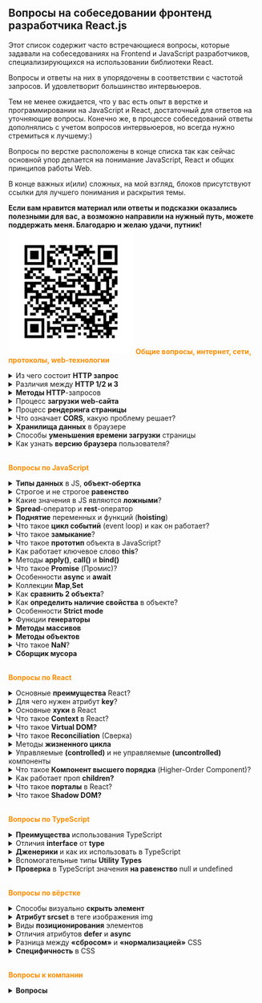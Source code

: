 ## Вопросы на собеседовании фронтенд разработчика React.js

Этот список содержит часто встречающиеся вопросы, которые задавали на собеседованиях на Frontend и JavaScript разработчиков, специализирующихся на использовании библиотеки React.

Вопросы и ответы на них в упорядочены в соответствии с частотой запросов. И удовлетворит большинство интервьюеров.

Тем не менее ожидается, что у вас есть опыт в верстке и программировании на JavaScript и React, достаточный для ответов на уточняющие вопросы. Конечно же, в процессе собеседований ответы дополнялись с учетом вопросов интервьюеров, но всегда нужно стремиться к лучшему:)

Вопросы по верстке расположены в конце списка так как сейчас основной упор делается на понимание JavaScript, React и общих принципов работы Web.

В конце важных и(или) сложных, на мой взгляд, блоков присутствуют ссылки для лучшего понимания и раскрытия темы.

**Если вам нравится материал или ответы и подсказки оказались полезными для вас, а возможно направили на нужный путь, можете поддержать меня. Благодарю и желаю удачи, путник!**
<img src="./qr-pay.jpg" width="250" height="250" />
**<font color="darkorange">Общие вопросы, интернет, сети, протоколы, web-технологии</font>**

<details>
<summary> Из чего состоит <b>HTTP запрос</b></summary>
<div style="margin-left: 20px;">

---

1. _Метод_: определяет действие, которое клиент хочет выполнить на сервере. Например, GET - получить данные, POST - отправить данные на сервер.
2. _URL_: указывает на ресурс, к которому обращается клиент.
3. _Заголовки_: содержат метаданные о запросе, такие как тип содержимого, информацию о клиенте, информация об авторизации, информация кеширования и другие метаданные.
4. _Тело_: содержит данные, которые клиент хочет передать на сервер. Например, в случае POST-запроса тело может содержать форму данных.

В зависимости от метода запроса (GET, POST, PUT, DELETE и т.д.) и цели запроса, структура запроса может изменяться.

<i>Подробнее: <a href='https://selectel.ru/blog/http-request/' target="_blank">HTTP-запросы: структура, методы, строка статуса и коды состояния</a></i>

---

</div>
</details>

<details>
<summary> Различия между <b>HTTP 1/2 и 3</b></summary>
<div style="margin-left: 20px;">

---

_HTTP/1.1_

-   Потоковое взаимодействие: HTTP/1.1 использует по сути однопоточное соединение для передачи данных, что означает, что каждый запрос блокирует соединение, пока не получит ответ. Этот феномен называется "head-of-line blocking".
-   Соединения: Поддерживает многократные соединения, но они могут быть неэффективны из-за вышеупомянутого блокирования.
-   Заголовки: Передача заголовков не оптимизирована, требует многократного дублирования информации.

_HTTP/2_

-   Бинарный протокол: HTTP/2 использует бинарный формат вместо текстового, что позволяет более эффективно обрабатывать запросы и ответы.
-   Мультиплексирование: Позволяет одновременно отправлять несколько запросов и получать несколько ответов по одному соединению, что устраняет проблему head-of-line blocking.
-   Сжатие заголовков: Использует механизм HPACK для сжатия заголовков, что экономит пропускную способность и ускоряет передачу.
-   Приоритизация запросов: Поддерживает приоритизацию запросов, позволяя серверу определять, какой ответ важнее.

_HTTP/3_

-   Протокол QUIC: HTTP/3 основан на QUIC, который работает поверх UDP, а не TCP. Это позволяет избежать некоторых ограничений TCP, таких как задержки при установлении соединения.
-   Улучшенное мультиплексирование: QUIC устраняет проблемы head-of-line blocking не только на уровне запроса, но и на уровне соединения, так как травмы одного потока не влияют на другие.
-   Безопасность: QUIC изначально включает шифрование, что делает его более безопасным, чем предыдущие версии, где TLS добавляется опционально.
-   Скорость и производительность: Улучшенные механизмы работы с потерей пакетов и перенастройкой обеспечивают более высокую скорость загрузки страниц и более стабильное подключение.

**Выводы**

-   HTTP/2 и HTTP/3 значительно улучшают производительность по сравнению с HTTP/1.1, особенно при передаче больших объемов данных и множественных запросов.
-   HTTP/3 включает встроенную безопасность, в то время как для HTTP/1.1 и HTTP/2 необходимо использовать TLS.

Изменения в каждом из протоколов были направлены на устранение недостатков предыдущих версий и на обеспечение более высоких скоростей и надежности для современных веб-приложений.

<i>Подробнее: <a href='https://vc.ru/seo/442112-http-2-chto-eto-i-zachem-on-vam' target="_blank">HTTP/2: что это и зачем он вам</a></i>
<i>и еще: <a href='https://nuancesprog.ru/p/12982/' target="_blank">Что такое HTTP/3?</a></i>

---

</div>
</details>

<details>
<summary> <b>Методы HTTP</b>-запросов</summary>
<div style="margin-left: 20px;">

---

-   _GET_ - запрашивает представление ресурса. Запросы, использующие этот метод, могут получать только данные.
-   _HEAD_ - запрашивает ресурс так же, как и метод _GET_, но без тела ответа.
-   _POST_ - используется для отправки сущностей на определенный ресурс. Он часто приводит к изменению состояния или другим побочным эффектам на сервере.
-   _PUT_ - заменяет все текущие представления ресурса данными запроса.
-   _DELETE_ - удаляет указанный ресурс.
-   _CONNECT_ - устанавливает туннель к серверу, идентифицированному ресурсом.
-   _OPTIONS_ - используется для описания опций связи с ресурсом.
-   _TRACE_ - выполняет проверку обратного хода сообщения по пути к целевому ресурсу.
-   _PATCH_ - используется для частичной модификации ресурса.

---

</div>
</details>

<details>
<summary>Процесс <b>загрузки web-сайта</b></summary>
<div style="margin-left: 20px;">

---

1. _Ввод URL_: пользователь вводит адрес сайта (например, www.example.com) в адресной строке браузера и нажимает Enter.

2. _Проверка кэша_: браузер проверяет, был ли этот сайт загружен ранее и есть ли сохранённая версия в кэше. Если есть, он может загрузить страницу из кэша, ускоряя процесс.

3. _Разрешение доменного имени_: если запрашиваемый домен уже посещался ранее и находится в кэше браузера, он использует кэшированное значение. Это позволяет избежать лишних запросов к DNS-серверам и ускоряет процесс загрузки. Если адреса нет в кэше браузера, проверяется системный кэш операционной системы.
   Если и там совпадения не найдено, браузер отправляет DNS-запрос на указанный сервер. Этот запрос служит для преобразования доменное имя в соответствующий IP-адрес, необходимый для установления соединения с сервером.
   DNS-сервер обрабатывает запрос и, если он находит соответствующий IP-адрес, отправляет его обратно в браузер.

4. _Установление соединения_: браузер использует протокол TCP для установления соединения с сервером по полученному IP-адресу. Это может включать процесс трёхстороннего рукопожатия (SYN, SYN-ACK, ACK).
   Если сайт использует HTTPS, устанавливается также защищённое TLS-соединение для шифрования данных.

5. _Отправка HTTP-запроса_: после установки соединения браузер отправляет HTTP-запрос на сервер, запрашивая необходимую страницу (например, метод GET для получения данных).

6. _Обработка запроса сервером_: сервер принимает запрос, обрабатывает его и формирует ответ. Это может включать взаимодействие с базой данных, выполнение серверного кода и сбор данных.

7. _Отправка HTTP-ответа_: сервер отправляет обратно HTTP-ответ, который может включать HTML-код, изображения, CSS и JavaScript файлы. Ответ содержит статусный код (например, 200 OK для успешного запроса или 404 Not Found для несуществующей страницы).

8. _Получение и обработка данных_: браузер получает ответ и начинает обрабатывать HTML-код. Он анализирует структуру документа и идентифицирует ресурсы (изображения, CSS, JavaScript), которые также нужно загрузить.

9. _Дополнительные запросы_: браузер отправляет дополнительные HTTP-запросы для загрузки внешних ресурсов, таких как стили (CSS) и скрипты (JavaScript). Это может происходить параллельно для ускорения процесса.

10. Далее происходит _процесс рендеринга страницы_, который описан ниже.

<i>Подробнее: <a href='https://www.reg.ru/blog/chto-proishodit-kogda-my-otkryvaem-sajt-v-brauzere/' target="_blank">Что происходит, когда вы вбиваете доменное имя в браузере</a></i>

---

</div>
</details>

<details>
<summary> Процесс <b>рендеринга страницы</b></summary>
<div style="margin-left: 20px;">

---

1. _Парсинг HTML_: браузер загружает HTML-код, анализирует и создает структуру DOM.
2. _Загрузка CSS_: браузер загружает внешние CSS-файлы и применяет стили к элементам DOM.
3. _Вычисление стилей_: браузер вычисляет свойства стилей для каждого элемента и обновляет DOM.
4. _Размещение элементов_: браузер определяет положение каждого элемента на странице, учитывая их размеры и стили.
5. _Отображение элементов_: после определения положения элементов браузер отрисовывает их на экране.

События _onload_ и _DOMContentLoaded_:

_DOMContentLoaded_:

-   Событие срабатывает, когда весь HTML был полностью загружен и разобран, без ожидания стилей, изображений и других ресурсов.
-   Это означает, что DOM построен и готов к взаимодействию с JS, но внешние ресурсы (например, стили, изображения) могут ещё загружаться.

_onload_:

-   Событие происходит, когда весь контент (включая стили, изображения, и прочие ресурсы) был полностью загружен.
-   Обычно это использовалось для выполнения дополнительных действий после полной загрузки страницы, таких как инициализация скриптов или отображение динамически загружаемых элементов.

<i>Подробнее: <a href='https://doka.guide/tools/how-the-browser-creates-pages/' target="_blank">Как браузер рисует страницы</a></i>

---

</div>
</details>

<details>
<summary>Что означает <b>CORS</b>, какую проблему решает?</summary>
<div>

---

Нужно понимать что CORS это стандарт веб-безопасности, который реализован в браузерах для защиты пользователей от некоторых типов атак, таких как Cross-Site Scripting (XSS)

(CORS) предоставляет веб-серверам возможность контролировать междоменные запросы и производить безопасный обмен данными между разными доменами.

Как работает CORS:

Когда веб-страница пытается сделать запрос к ресурсу, находящемуся на другом домене или на другом порту, браузер сначала отправляет предварительный запрос (preflight request) с помощью метода OPTIONS, чтобы проверить, разрешает ли сервер такой доступ.

-   Если сервер настроен правильно и отвечает с соответствующими заголовками (например, Access-Control-Allow-Origin), браузер разрешает выполнение фактического запроса.
-   Если сервер не разрешает доступ, браузер блокирует запрос и предотвращает доступ к ресурсу.

Обойти правила CORS можно:

-   используя прокси-сервер. В данном случае клиент отправляет запрос к своему же серверу, который затем пересылает запрос к нужному серверу. Однако, этот подход имеет свои недостатки, такие как дополнительная нагрузка на сервер и увеличение задержки.

-   используя расширения браузера, таких как CORS Everywhere или установка заголовков браузера для временного отключения CORS. Эти методы могут использоваться в целях разработки или тестирования, но не следует использовать их в продакшене

Наиболее правильным способом решения проблем CORS является настройка сервера, чтобы он правильно обрабатывал запросы с других источников через использование заголовков CORS.

<i>Подробнее: <a href='https://habr.com/ru/companies/macloud/articles/553826/' target="_blank">CORS для чайников</a></i>

---

</div>
</details>

<details>
<summary> <b>Хранилища данных</b> в браузере</summary>
<div style="margin-left: 20px;">

---

-   _Куки (Cookies)_: используются для хранения небольших данных и имеют ограничения по размеру и количеству.
-   _Сессионное хранилище (LocalStorage)_: сохраняет данные на протяжении одной сессии браузера.
-   _Локальное хранилище (SessionStorage)_: предоставляет возможность сохранять данные на длительный срок.

Выбор между этими методами зависит от потребностей приложения по хранению, обновлению и доступу к данным.

<i>Подробнее: <a href='https://webformyself.com/varianty-xraneniya-dannyx-v-brauzere-v-2021-godu/' target="_blank">Варианты хранения данных в браузере</a></i>

---

</div>
</details>

<details>
<summary> Способы <b>уменьшения времени загрузки</b> страницы</summary>
<div style="margin-left: 20px;">

---

-   минимизация количества запросов.
-   lazy-loading.
-   минификация CSS и JS.
-   оптимизация изображений.
-   использование кеширования.

---

</div>
</details>

<details>
<summary> Как узнать <b>версию браузера</b> пользователя?</summary>
<div style="margin-left: 20px;">

---

Можно получить информацию о версии браузера пользователя с помощью объекта _navigator_ в JS.

```javascript
const browserVersion = navigator.userAgent;
console.log(browserVersion);
```

Предпочтительнее использовать сторонние библиотеки, такие как _platform.js_ или _Bowser_, так как информация о браузере может быть изменена или скрыта пользовательскими расширениями или настройками браузера.

---

</div>
</details>

</br>

**<font color="darkorange">Вопросы по JavaScript</font>**

<details>
<summary><b>Типы данных</b> в JS, <b>объект-обертка</b></summary>
<div style="margin-left: 20px;">

---

Всего в JS 8 типов данных:

-   Число (number)
-   Строка (string)
-   Булевый (логический) тип (boolean)
-   BigInt
-   Symbol
-   null
-   undefiend
-   Object

Механизм объекта-обертки

Когда мы работаем с примитивами, JS автоматически создает объекты-обертки, чтобы предоставить нам доступ к методам и свойствам, связанным с этими примитивами. В JS для каждого из примитивных типов создается свой собственный объект-обертка.

Объекты-обертки в JS позволяют использовать методы и свойства, как если бы мы работали с объектами, но при этом все примитивы остаются не изменяемыми и эффективными. Это добавляет удобство, позволяя работать с примитивами в объектах без их непосредственного изменения.

---

</div>
</details>

<details>
<summary> Строгое и не строгое <b>равенство</b></summary>
<div style="margin-left: 20px;">

---

1.  Строгое равенство _(===)_ проверяет, равны ли два значения и имеют ли они одинаковый тип данных.

```javascript
console.log(1 === '1'); // false, потому что 1 - число, а '1' - строка
console.log('1' === '1'); // true, потому что обе строки равны
```

2.  Нестрогое равенство _(==)_ сравнивает значения (которые приводяться к числу), но не учитывает тип данных.

```javascript
console.log(1 == '1'); // true, потому что JS преобразует строку '1' в число 1 для сравнения
console.log('1' == '1'); // true, оба значения уже являются строками
```

В строгом сравнении значения приводяться к строке, в не строгом к числу

---

</div>
</details>

<details>
<summary>Какие значения в JS являются <b>ложными</b>?</summary>
<div style="margin-left: 20px;">

---

В JS ложными являются значения, которые, при преобразовании их к логическому типу, становятся значениями _false_

-   ''
-   0
-   null
-   undefined
-   NaN
-   false

---

</div>
</details>

<details>
<summary>  <b>Spread</b>-оператор и <b>rest</b>-оператор<b></b></summary>
<div style="margin-left: 20px;">

---

_spread_-оператор (...):

-   распространяет элементы массива или свойства объекта.

-   используется для создания нового массива или объекта, содержащего элементы или свойства исходного массива или объекта.

-   распаковывает элементы массива или свойства объекта, позволяя передавать их в другие функции или объединять с другими массивами или объектами.

```jsx
const numbers = [1, 2, 3];
const newArray = [...numbers, 4, 5];
console.log(newArray); // Выведет: [1, 2, 3, 4, 5]
```

_rest_-оператор (...):

-   собирает оставшиеся аргументы функции в массив.

-   используется для объявления параметра функции, который будет содержать все оставшиеся аргументы, переданные при вызове функции.

```jsx
function sum(...numbers) {
    return numbers.reduce((acc, num) => (acc += num));
}
console.log(sum(1, 2, 3, 4, 5)); // Выведет: 15
```

<i>Подробнее: <a href='https://stackdev.blog/blog/spread-rest-operator' target="_blank">Операторы Spread и Rest в JS ES6</a></i>

---

</div>
</details>

<details>
<summary><b>Поднятие</b> переменных и функций (<b>hoisting</b>)</summary>
<div style="margin-left: 20px;">

---

Поднятие переменных и функций (hoisting) — это перемещение их объявлений в верхнюю часть их области видимости (глобальной области видимости или области видимости функции).

```jsx
console.log(x); // Выведет: undefined
var x = 5;
```

Объявление переменной _x_ поднимается в начало своей области видимости, поэтому _console.log(x)_ не вызовет ошибку, но вернет _undefined_, так как присвоение значения происходит позже.

```jsx
greet(); // Вызов функции до объявления
function greet() {
    console.log('Привет!');
}
```

Этот код работает, потому что определение функции _greet_ поднимается в начало области видимости.

-   Поднятие переменных работает для _var_, но не для _let_ и _const_. Переменные _let_ и _const_ остаются в "зоне видимости" до фактического объявления, что исключает доступ к ним до этого момента.
-   Хотя объявления функций поднимаются вверх, это не относится к функциональным выражениям.

<i>Подробнее: <a href='https://college.arthur-nesterenko.dev/javascript/hoisting' target="_blank">Всплытие переменных и функций</a></i>

---

</div>
</details>

<details>
<summary>Что такое <b>цикл событий</b> (event loop) и как он работает?</summary>
<div style="margin-left: 20px;">

---

По сути бесконечный цикл. Механизм, используемый JS для управления асинхронным кодом. В контексте браузера или среды выполнения JS, такой как Node.js, Event Loop отвечает за обработку событий и выполнение колбэков в определенном порядке.

-   Однопоточность: JS является однопоточным, что означает выполнение только одной задачи за раз. Event Loop помогает управлять многозадачностью и асинхронным кодом.

-   _Стек вызовов (Call Stack)_: здесь хранятся функции, которые должны быть выполнены в данный момент. JS выполняет функции из стека по порядку. Если стек пустой, браузер переходит к выполнению задач из очереди событий.

-   _Очередь событий (Event Queue)_: здесь хранятся события и колбэки, ожидающие выполнения. Когда асинхронная операция завершается, ее колбэк помещается в очередь событий.

-   _Микрозадачи (Microtasks)_: специальный тип задач, выполнение которых происходит до событий в очереди. Промисы (Promise) являются примером микрозадач. Они обрабатываются до перехода к выполнению следующего элемента в очереди.

-   _Макрозадачи (Macrotasks)_: более общая категория задач, которые выполняются в основном цикле событий JS. Макрозадачи включают в себя такие операции, как обработка событий, выполнение таймеров (_setTimeout, setInterval_) и запросы к сети. Они обрабатываются после всех микрозадач в текущем цикле событий. Когда выполняется одна макрозадача, JS переходит к обработке всех доступных микрозадач, прежде чем вернуться к следующей макрозадаче. Таким образом, макрозадачи являются менее приоритетными по сравнению с микрозадачами, и их выполнение происходит лишь после завершения всех микрозадач.

<img src="./event-loop.jpg" width="400" height="355" />

Процесс:

-   Сначала выполняется синхронный код. Он помещается в Call Stack и выполняется до тех пор, пока не закончатся все синхронные операции.
-   Когда Call Stack пуст, Event Loop переходит к Event Queue и проверяет, есть ли там колбэки, готовые к выполнению.
-   Он перемещает один колбэк из Event Queue в Call Stack и выполняет его. Этот процесс повторяется, пока в очереди есть колбэки.

В целом, Event Loop в JS обеспечивает механизм выполнения асинхронного кода и организацию обработки событий так, чтобы приложение работало плавно и без блокировок.

<i>Подробнее: <a href='https://habr.com/ru/companies/hexlet/articles/656003/' target="_blank">Цикл событий и стек вызовов в JavaScript</a></i>

---

</div>
</details>

<details>
<summary>Что такое <b>замыкание</b>?</summary>
<div style="margin-left: 20px;">

---

Замыкание позволяет функции сохранять доступ к переменным из своего лексического контекста даже после завершения выполнения этого контекста. Это означает, что функция может "замкнуть" (захватить) переменные из внешней области видимости, сохранить их и использовать позже, даже если область видимости, где эти переменные были определены, уже не существует.

```jsx
function outerFunction() {
    const outerVariable = 'Я внешняя переменная';

    function innerFunction() {
        console.log(outerVariable); // innerFunction замкнула outerVariable
    }

    return innerFunction;
}

const innerFunc = outerFunction();
innerFunc(); // Выведет: Я внешняя переменная
```

<i>Подробнее: <a href='https://thedvlpr.gitbook.io/javascript-for-dummies/zamykaniya' target="_blank">Замыкания</a></i>

---

</div>
</details>

<details>
<summary>Что такое <b>прототип</b> объекта в JavaScript?</summary>
<div style="margin-left: 20px;">

---

Прототип объекта в JS является механизмом, который используется для разделения свойств и методов между объектами. В JS каждый объект имеет ссылку на свой "прототип" - другой объект, который выступает в качестве шаблона для этого объекта.

Когда мы обращаетемся к свойству или методу объекта, и это свойство или метод отсутствует в самом объекте, JS автоматически ищет его в прототипе этого объекта. Это создает цепочку прототипов, известную как "цепочка прототипов" или "цепочка наследования". Этот механизм делает возможным наследование и повторное использование кода в JS.

<i>Подробнее: <a href='https://thedvlpr.gitbook.io/javascript-for-dummies/prototipy' target="_blank">Прототипы</a></i>

---

</div>
</details>

<details>
<summary>Как работает ключевое слово <b>this</b>?</summary>
<div style="margin-left: 20px;">

---

_this_ в JS используется для ссылки на текущий объект, в контексте которого выполняется код. Значение _this_ зависит от того, как вызывается функция.

1. В глобальном контексте _this_ ссылается на глобальный объект (_window_ в браузере, _global_ в Node.js).

2. Внутри функций значение _this_ зависит от того, как вызывается функция:

    - Неявное связывание (Implicit Binding): _this_ привязывается к объекту, в контексте которого была вызвана функция.
    - Явное связывание (Explicit Binding): Вы можете явно указать значение _this_ с помощью методов _call_, _apply_ или _bind_.
    - new Binding: При использовании конструкторов (с оператором new) _this_ ссылается на новый экземпляр объекта.

3. В стрелочных функциях значение _this_ заимствуется из окружающего лексического контекста.

<i>Подробнее: <a href='https://thedvlpr.gitbook.io/javascript-for-dummies/this-call-apply-bind' target="_blank">this, call, apply, bind</a></i>

---

</div>
</details>

<details>
<summary>Методы <b>apply()</b>, <b>call()</b> и <b>bind()</b></summary>
<div style="margin-left: 20px;">

---

Используются для управления значением this в функциях.

1. _call()_:
    - call() вызывает функцию с указанным значением this и аргументами, переданными в виде списка.
    - Синтаксис: function.call(thisArg, arg1, arg2, ...).
    - thisArg - значение this, которое будет использоваться во время выполнения функции.
    - arg1, arg2, и т.д. - аргументы, которые будут переданы в вызываемую функцию.

```jsx
function greet(message) {
    console.log(message + ' ' + this.name);
}

let person = {name: 'Алекс'};

greet.call(person, 'Привет,'); // Выведет 'Привет, Алекс'
```

2. _apply()_:
    - apply() вызывает функцию с указанным значением this и аргументами, переданными в виде массива.
    - Синтаксис: function.apply(thisArg, [arg1, arg2, ...]).

```jsx
function introduce(greeting, city) {
    console.log(greeting + ' я ' + this.name + ' из ' + city);
}

let person = {name: 'Алекс'};

introduce.apply(person, ['Привет,', 'Москвы']); // Выведет: 'Привет, я Алекс из Москвы'
```

3. _bind()_:

    - bind() создает новую функцию, привязанную к указанному значению this, не вызывая ее.
    - Синтаксис: function.bind(thisArg[, arg1[, arg2[, ...]]]).
    - thisArg - значение this, которое будет привязано к новой функции.
    - arg1, arg2, и т.д. - аргументы, которые будут фиксированы при вызове привязанной функции.

```jsx
function logFullName() {
    console.log(this.firstName + ' ' + this.lastName);
}

let person = {
    firstName: 'Алекс',
    lastName: 'Грей',
};

let logPersonName = logFullName.bind(person);
logPersonName(); // Выведет: 'Алекс Грей'
```

<i>Подробнее: <a href='https://thedvlpr.gitbook.io/javascript-for-dummies/this-call-apply-bind' target="_blank">this, call, apply, bind</a></i>

---

</div>
</details>

<details>
<summary>Что такое <b>Promise</b> (Промис)?</summary>
<div style="margin-left: 20px;">

---

Это объект в JS, представляющий результат асинхронной операции, которая может быть выполнена или отклонена (resolved или rejected) в будущем

1. Состояния промисов:
    - Промис может быть в одном из трех состояний: ожидание _(pending)_, выполнено _(fulfilled)_ или отклонено _(rejected)_.
    - В начале, когда создается промис, он находится в состоянии ожидания. После выполнения асинхронной операции его состояние меняется на выполненное или отклоненное.
2. Методы промисов:
    - _then()_: Используется для указания действий, которые должны быть выполнены после выполнения промиса.
    - _catch()_: Используется для обработки ошибок, которые возникли при выполнении промиса.
    - _finally()_: Позволяет выполнить определенные действия независимо от того, был ли промис выполнен или отклонен
    - _Promise.all([])_: возвращает промис, который завершится успешно, если массив промисов завершится успешно.
    - _Promise.allSettled([])_: ждёт выполнения всех промисов, при этом неважно, завершились они успешно или с ошибкой.
    - _Promise.race([])_: Возвращает промис, который завершится, когда первый промис из перечисленных завершится.
    - _Promise.any([])_: Возвращает промис, который завершится, когда первый промис из перечисленных завершится успешно.

```jsx
const promise = new Promise((resolve, reject) => {
    // Асинхронная операция (например, запрос к серверу)
    let success = true;

    if (success) {
        resolve('Успех!');
    } else {
        reject('Ошибка');
    }
});

promise
    .then((result) => {
        console.log(result); // Выведет 'Успех!' если промис выполнен или иначе success = true
    })
    .catch((error) => {
        console.log(error); // Выведет 'Ошибка' если промис отклонен или иначе success = false
    });
```

Позволяют избежать "callback hell" (англ. "ад callback'ов"), когда несколько асинхронных операций выполняются одна за другой, делая код трудным для поддержки и отладки.

<i>Подробнее: <a href='https://thedvlpr.gitbook.io/javascript-for-dummies/promises-obeshaniya' target="_blank">Promises (Обещания)</a></i>

---

</div>

</details>

<details>
  <summary>Особенности <b>async</b> и <b>await</b> </summary>
  <div style="margin-left: 20px;">

---

_async_ и _await_ - редоставляют возможность работы с промисами удобным и синхронным способом

-   _async_: используется для определения функции, которая выполняется асинхронно. Функция, помеченная как async, всегда возвращает промис.

-   _await_: используется внутри функции, объявленной как _async_, для приостановки выполнения асинхронной функции и ожидания результата разрешенного промиса перед продолжением выполнения функции. Ключевое слово _await_ можно использовать только внутри другой функции, объявленной как _async_.

Комбинация _async/await_ упрощает асинхронный код, делая его более читаемым и управляемым, поскольку вы можете использовать синтаксис, который похож на синхронный код, при работе с асинхронными операциями

<i>Подробнее: <a href='https://learn.javascript.ru/async-await' target="_blank">Async/await</a></i>

---

</div>
</details>

<details>
<summary>Коллекции <b>Map</b>,<b>Set</b></summary>

<div style="margin-left: 20px;">

---

_Map_ – коллекция для хранения записей вида _ключ:значение_. В отличие от объектов, в которых ключами могут быть только строки, в _Map_ ключом может быть произвольное значение. Элементы в _Map_ хранятся в порядке их вставки, и это обеспечивает предсказуемый порядок при итерации по ним. Для обхода элементов _Map_ можно использовать циклы

```jsx
let myMap = new Map();

myMap.set('key1', 'значение1');
myMap.set('key2', 'значение2');

console.log(myMap.get('key1')); // Выведет 'значение1'

myMap.forEach((value, key) => {
    console.log(key + ' = ' + value);
});
```

_Set_ – коллекция для хранения множества значений, причём каждое значение может встречаться только один раз. Допустим, у нас есть приходящие посетители, и нам нужно вести учёт уникальных посещений, чтобы избежать дублирования. В данном случае, применение структуры данных типа _Set_ идеально подходит: каждый посетитель будет учтён только один раз.

```jsx
let mySet = new Set();

mySet.add('значение1');
mySet.add('значение2');
mySet.add('значение1');

console.log(mySet.size); // Выведет 2, так как дубликат 'значение1' был проигнорирован

mySet.forEach((value) => {
    console.log(value);
});
```

Использование _Map_ и _Set_ удобно для хранения уникальных значений и реализации алгоритмов, требующих проверки наличия элемента или связи между ключами и значениями. _Map_ хорошо подходит для сохранения пар ключ-значение, в то время как _Set_ удобен для работы с уникальными элементами коллекции.

---

</div>
</details>

<details>
<summary> Как <b>сравнить 2 объекта</b>?</summary>
<div style="margin-left: 20px;">

---

Можно сравнить с использованием _JSON.stringify()_. Метод преобразует оба объекта в строки. Далее нужно просто их сравнить:

```jsx
const obj1 = {a: 1, b: 2};

const obj2 = {a: 1, b: 2};

console.log(JSON.stringify(obj1) === JSON.stringify(obj2)); // выведет: true
```

Этим методом сравнение будет выполняться только по значениям свойств объектов, информация о функциях или прототипах объекта будет потеряна

Если нужно выполнить более сложные сравнения, например, сравнить содержимое объектов по свойствам или проверить наличие определенных ключей, можно реализовать логику самостоятельно, либо воспользоваться библиотекой типа _lodash_

<i>Подробнее: <a href='https://www.dev-notes.ru/articles/javascript/five-different-ways-to-deep-compare-objects/' target="_blank">Способы глубокого сравнения JavaScript объектов</a></i>

---

</div>
</details>

<details>
<summary> Как <b>определить наличие свойства</b> в объекте?</summary>
<div style="margin-left: 20px;">

---

Используя оператор _in_:

```jsx
const obj = {name: 'Алекс', age: 35};
console.log('name' in obj); // Выведет: true
console.log('mail' in obj); // Выведет: false
```

Используя метод _hasOwnProperty()_: Проверяет, содержит ли объект указанное свойство, при этом не учитывает свойства в прототипе объекта

```jsx
const obj = {name: 'Алекс', age: 35};

console.log(obj.hasOwnProperty('name')); // Выведет: true
console.log(obj.hasOwnProperty('mail')); // Выведет: false
```

Используя _Object.keys()_: Получаем массив всех свойств объекта и затем проверяем наличие свойства в этом массиве

```jsx
const obj = {name: 'Алекс', age: 35};
console.log(Object.keys(obj).includes('name')); // Выведет: true
console.log(Object.keys(obj).includes('mail')); // Выведет: false
```

---

</div>
</details>

<details>
<summary> Особенности <b>Strict mode </b></summary>
<div style="margin-left: 20px;">

---

Режим для улучшения безопасности и предотвращения ошибок, связанных с неявными глобальными переменными и неправильным использованием синтаксиса

-   При заключении кода в Strict mode глобальный контекст будет не window а undefined

---

</div>
</details>

<details>
<summary>Функции <b>генераторы</b></summary>
<div style="margin-left: 20px;">

---

Обычные функции возвращают только одно-единственное значение (или ничего).

Генераторы могут порождать (_yield_) множество значений одно за другим, по мере необходимости. Генераторы отлично работают с перебираемыми объектами и позволяют легко создавать потоки данных.

```jsx
function* myGenerator() {
    yield 1;
    yield 2;
}

const generator = myGenerator();

console.log(generator.next()); // Выведет: { value: 1, done: false }
console.log(generator.next()); // Выведет: { value: 2, done: false }
console.log(generator.next()); // Выведет: { value: undefined, done: true }
```

Основным методом генератора является _next()_. При вызове он запускает выполнение кода до ближайшей инструкции _yield <значение>_

Результатом метода _next()_ всегда является объект с двумя свойствами:

-   _value_: значение из _yield_.
-   _done_: _true_, если выполнение функции завершено, иначе _false_.

<i>Подробнее: <a href='https://learn.javascript.ru/generators' target="_blank">Генераторы</a></i>

---

</div>
</details>

<details>
<summary> <b>Методы массивов</b></summary>
<div style="margin-left: 20px;">

---

-   _push()_: добавляет элемент в конец массива.
-   _pop()_: удаляет последний элемент из массива и возвращает его.
-   _shift()_: удаляет первый элемент из массива и возвращает его.
-   _unshift()_: добавляет элемент в начало массива.
-   _forEach()_: выполняет заданную функцию для каждого элемента массива.
-   _map()_: создает новый массив с результатами вызова функции для каждого элемента массива.
-   _filter()_: создает новый массив со всеми элементами, которые прошли проверку, реализованную в предоставленной функции.
-   _find()_: возвращает первый элемент, который соответствует критериям, указанным в функции обратного вызова.
-   _reduce()_: последовательно применяет функцию-обработчик к каждому элементу массива, собирая результат
-   _sort()_: сортирует массив по возрастанию или убыванию.
-   _indexOf()_: возвращает первый индекс, по которому можно найти указанный элемент, или -1, если элемент не найден.
-   _splice()_: позволяет добавлять, удалять и заменять элементы в массиве.
-   _slice()_: создает новый массив из части исходного массива.
-   _concat()_: объединяет два массива в один.
-   _join()_: объединяет все элементы массива в одну строку.
-   _reverse()_: переворачивает массив, меняя порядок его элементов.

<i>Подробнее: <a href='https://learn.javascript.ru/array-methods' target="_blank">Методы массивов</a></i>

---

</div>
</details>

<details>
<summary> <b>Методы объектов</b></summary>
<div style="margin-left: 20px;">

---

-   _Object.keys(obj)_: возвращает массив строк, представляющих все перечисляемые свойства объекта.

    ```jsx
    const keys = Object.keys(obj); // ['key1', 'key2', ...]
    ```

-   _Object.values(obj)_: возвращает массив значений всех перечисляемых свойств объекта..

    ```jsx
    const values = Object.values(obj); // ['value1', 'value2', ...]
    ```

-   _Object.entries(obj)_: возвращает массив пар [ключ, значение] для всех перечисляемых свойств.

    ```jsx
    const entries = Object.entries(obj); // [['key1', 'value1'], ['key2', 'value2']]
    ```

-   _Object.assign(target, ...sources)_: копирует значения всех перечисляемых свойств из одного или нескольких источников в целевой объект.

    ```jsx
    const target = {};
    const source = {a: 1, b: 2};
    Object.assign(target, source); // target: { a: 1, b: 2 }
    ```

-   _Object.freeze(obj)_: замораживает объект, предотвращая добавление, изменение или удаление свойств.
-   _Object.seal(obj)_: закрывает(запечатывает) объект, предотвращая добавление новых свойств, но позволяя изменять существующие.

-   Преобразование в JSON:

    ```jsx
    const jsonString = JSON.stringify(obj);
    ```

-   Преобразование из JSON:

    ```jsx
    const parsedObj = JSON.parse(jsonString);
    ```

<i>Подробнее: <a href='https://nuancesprog.ru/p/15906/' target="_blank">Методов объектов JavaScript</a></i>

---

</div>
</details>

<details>
<summary> Что такое <b>NaN</b>?</summary>
<div style="margin-left: 20px;">

---

Специальное значение в JS, которое обозначает, что результат операции не является числом. Это происходит например, когда мы пытаемся преобразовать строку в число, но строка не содержит числа, или когда пытаемся выполнить математическую операцию с недопустимыми операндами.

_NaN_ не равен сам себе, то есть _NaN !== NaN_. Это сделано специально, чтобы облегчить проверку на _NaN_. Если нужно проверить, является ли переменная _NaN_, используется метод _isNaN()_

---

</div>
</details>

<details>
<summary> <b>Сборщик мусора</b></summary>
<div style="margin-left: 20px;">

---

Отвечает за автоматическое управление памятью, освобождая занимаемую неиспользуемыми объектами память.
Когда программа создает новый объект, сборщик мусора отслеживает ссылки на этот объект. Если все ссылки на объект становятся недействительными (например, когда переменная, содержащая ссылку на объект, удаляется), то сборщик мусора определяет, что объект больше не используется и может быть удален.

<i>Подробнее: <a href='https://nuancesprog.ru/p/17390/' target="_blank">Управление памятью JavaScript</a></i>

---

</div>
</details>

<br/>

**<font color="darkorange">Вопросы по React</font>**

<details>
<summary>Основные <b>преимущества</b> React?</summary>

---

-   Гибкость. Разработчики могут использовать React для создания UI-компонентов на разных платформах.
-   Удобство в использовании. В среде разработчиков React – одна из лучших веб-библиотек с точки зрения простоты и удобства
-   Использование JSX делает код в ваших компонентах более читаемым, упрощая его восприятие. Легко увидеть структуру компонентов и их взаимосвязь.
-   Возможность рендерить React на сервере способствует улучшению SEO и производительности вашего приложения.
-   Компоненты легко тестируются, что облегчает процесс проверки их работоспособности.

---

</details>

<details>
<summary>Для чего нужен атрибут <b>key</b>?</summary>
<div style="margin-left: 20px;">

---

Используется для помощи React в идентификации уникальных элементов в списке компонентов. При рендеринге списков React требует, чтобы каждый элемент в списке имел уникальный ключ. Это помогает React определять, какие элементы были изменены, добавлены или удалены.

Лучший способ выбрать ключ — это использовать строку, которая будет явно отличать элемент списка от его соседей. Чаще всего вы будете использовать ID элемента из ваших данных как ключи.

Можно использовать функцию генерации уникальных ключей прямо в момент рендеринга

```jsx
import {v4 as uuidv4} from 'uuid';

const MyComponent = () => {
    const items = ['apple', 'banana', 'cherry'];

    return (
        <ul>
            {items.map((item) => (
                <li key={uuidv4()}>{item}</li>
            ))}
        </ul>
    );
};
```

Однако, стоит помнить, что генерация новых ключей при каждом рендеринге может повлиять на производительность, особенно при работе с большими списками

---

</div>

</details>

<details>
<summary>Основные <b>хуки</b> в React</summary>
<div style="margin-left: 20px;">

---

1. _useState_ — управляет состоянием компонента. Создает состояние и обновляет его.
2. _useEffect_ — выполняет побочные эффекты в компонентах. Например, загрузка данных, подписка на события и т.д. Позволяет выполнять код при определенных условиях.
3. _useContext_ — доступ к контексту приложения. Позволяет компонентам получать доступ к общим данным и функциям.
4. _useReducer_ — управление состоянием с помощью Redux-подобной архитектуры. Позволяет создавать сложные состояния и управлять ими.
5. _useRef_ — доступ к элементам DOM. Позволяет сохранять ссылки на элементы и манипулировать ими.
6. _useCallback, useMemo_ — используются для оптимизации производительности функциональных компонентов. useCallback кеширует колбэк, а useMemo кеширует значение.

-   Оба хука следует использовать если функция или значение используется в зависимостях _useEffect_ либо если передаем эти значения через пропсы в другие компоненты.

7. _useLayoutEffect_ — выполняет действий перед перерисовкой DOM. Полезен для манипуляций с стилями и позиционированием элементов.

_React.memo_ — это функция-обертка для функциональных компонентов, которая позволяет предотвращать их перерисовку, если не изменяются их props, с возможностью определить собственную логику сравнения.

<i>Подробнее: <a href='https://my-js.org/docs/cheatsheet/react-hooks/' target="_blank">Хуки React</a></br> еще больше: <a href='https://reactdev.ru/archive/react16/hooks-reference/' target="_blank">Справочник API хуков</a></i>

---

</div>
</details>

<details>
<summary>Что такое <b>Context</b> в React?</summary>
<div style="margin-left: 20px;">

---

_Context_ представляет собой механизм, который позволяет передавать данные через дерево компонентов без явной передачи пропсов через каждый уровень. _Context_ решает проблему передачи данных "вглубь" компонентов без необходимости явной передачи пропсов через промежуточные уровни компонентов так называемого "пробрасывания" props’ов (props drilling).

Примеры использования Context:

-   Данные темы (например, темный или светлый режим);

-   Пользовательские данные прошедшего аутентификацию пользователя;

-   Зависящие от местоположения данные (например, язык или регион пользователя).

В React Context следует размещать данные, не требующие частого обновления.

<i>Подробнее: <a href='https://nuancesprog.ru/p/15868/' target="_blank">Руководство по React Context</a></i>

---

</div>

</details>

<details>
<summary>Что такое <b>Virtual DOM?</b></summary>
<div style="margin-left: 20px;">

---

Когда данные в приложении меняются, React создает виртуальное представление DOM, которое является легковесной копией реального DOM. Затем React сравнивает виртуальное DOM с реальным и определяет минимальное количество мутаций (изменений), необходимых для обновления реального DOM, чтобы отразить эти изменения.

Этот механизм существенно повышает производительность React-приложения, так как позволяет избежать ненужных перерисовок и вычислений браузеру.

<i>Подробнее: <a href='https://webformyself.com/polnoe-rukovodstvo-po-virtualnoj-dom-react/' target="_blank">Руководство по Virtual DOM</a></i>

---

</div>
</details>

<details>
<summary>Что такое <b>Reconciliation</b> (Cверка)</summary>
<div style="margin-left: 20px;">

---

Процесс сравнения DOM-структур и обновления только тех частей интерфейса, которые действительно изменились, используя Virtual DOM. React использует механизм сравнения для эффективного управления обновлениями DOM на основе изменений в состоянии компонентов.

<i>Подробнее: <a href='https://webformyself.com/polnoe-rukovodstvo-po-virtualnoj-dom-react/' target="_blank">Руководство по Virtual DOM</a></i>

---

</div>
</details>

<details>
<summary>Методы <b>жизненного цикла</b></summary>
<div>

---

В новых версиях React, хук useEffect предоставляет инструмент для работы с побочными эффектами, ⁢а также ⁤для эмуляции методов жизненного ‌цикла.

-   _useEffect(() => {...}, [])_ эмулирует _componentDidMount_. Выполняется один раз после первого рендеринга.
-   _useEffect(() => {...}, [deps])_ эмулирует _componentDidUpdate_. Выполняется после каждого рендеринга, когда изменяются зависимости.
-   _useEffect(() => { return () => {...} }, [])_ эмулирует _componentWillUnmount_. Выполняется перед размонтированием компонента.

1. _Mounting_ (Монтирование):

    - constructor(): Вызывается при создании экземпляра компонента.
    - static getDerivedStateFromProps(): Вызывается при обновлении состояния в ответ на изменения свойств.
    - render(): Отрисовывает компонент.
    - componentDidMount(): Вызывается сразу после того, как компонент отрисован на странице.

2. _Updating_ (Обновление):

    - static getDerivedStateFromProps(): Обновляет состояние на основе новых свойств.
    - shouldComponentUpdate(): Определяет, нужно ли компоненту перерисовываться.
    - render(): Повторно отрисовывает компонент.
    - getSnapshotBeforeUpdate(): Позволяет компоненту получить информацию о DOM перед обновлением.
    - componentDidUpdate(): Вызывается после обновления компонента.

3. _Unmounting_ (Размонтирование):

    - componentWillUnmount(): Вызывается перед удалением компонента из DOM.

4. _Error Handling_ (Обработка ошибок):
    - static getDerivedStateFromError(): Вызывается при возникновении ошибки в дочерних компонентах.
    - componentDidCatch(): Позволяет компоненту обработать ошибку, которая была выброшена во время рендеринга.

<i>Подробнее: <a href='https://blog.rubrain.com/react-lifecycle-methods-hooks.html' target="_blank">Методы жизненного цикла React</a></i>

---

</div>
</details>

<details>
<summary>Управляемые <b>(controlled)</b> и не управляемые  <b>(uncontrolled)</b> компоненты</summary>
<div style="margin-left: 20px;">

---

-   Управляемые компоненты - это компоненты, у которых значения элементов формы управляются React через состояние (state). Каждый раз, когда пользователь взаимодействует с управляемым компонентом, значение в состоянии обновляется и передается обратно в компонент в качестве пропа.
-   Неуправляемые компоненты - в данном случае значения полей формы хранятся в DOM, а не в состоянии React. React имеет доступ к данным, но не управляет ими напрямую. Используется для интеграции с библиотеками или кодом, который не следует парадигмам React.

---

</div>
</details>

<details>
<summary>Что такое <b>Компонент высшего порядка</b> (Higher-Order Component)?</summary>
<div style="margin-left: 20px;">

---

Функция высшего порядка — это функция в JS, которая принимает другую функцию в качестве аргумента и может возвращать новую функцию в качестве результата. Это возможно благодаря композиционному характеру JS. В контексте React функции часто представляют собой компоненты.

HOC (Higher-Order Component) — это функция, которая принимает компонент и возвращает новый компонент, добавляя ему дополнительную функциональность.

<i>Подробнее: <a href='https://nuancesprog.ru/p/3992/' target="_blank">Компоненты высшего порядка</a></i>

---

</div>
</details>

<details>
<summary>Как работает проп <b>children?</b></summary>
<div style="margin-left: 20px;">

---

Позволяет передавать дочерние элементы в компонент. Когда вы используете компонент React, внутри него может содержаться что угодно: текст, другой компонент, другие элементы и т. д. Эти элементы, которые находятся между открывающим и закрывающим тегами компонента, доступны через проп _children_

```jsx
const Button = ({ children }) => {
  return <button>{children}</button>;
};

// Использование компонента Button с передачей текста в качестве children
<Button>Нажми меня</Button>

// Использование компонента Button с другим компонентом внутри children
<Button><span>Нажми меня</span></Button>
```

---

</div>

</details>

<details>
<summary>Что такое <b>порталы</b> в React?</summary>
<div style="margin-left: 20px;">

---

Механизм, позволяющий размещать дочерние элементы в DOM вне их обычного места в дереве компонентов. Особенно полезен для создания всплывающих окон, модальных диалогов и других элементов, которые должны быть видимы, но не интегрированы в основной поток DOM.

<i>Подробнее: <a href='https://nuancesprog.ru/p/11039/' target="_blank">Понятие о порталах в React</a></i>

---

</div>
</details>

<details>
<summary>Что такое <b>Shadow DOM?</b></summary>
<div style="margin-left: 20px;">

---

Позволяет создавать изолированные части DOM для встраивания в основной DOM документа. Эти изолированные части могут содержать свою структуру HTML, стили и скрипты, не затрагивая стили или скрипты основного документа или других частей страницы

<i>Подробнее: <a href='https://learn.javascript.ru/shadow-dom' target="_blank">Shadow DOM</a></i>

---

</div>
</details>

</br>

**<font color="darkorange">Вопросы по TypeScript</font>**

<details>
<summary> <b>Преимущества</b> использования TypeScript</summary>
<div style="margin-left: 20px;">

---

-   TypeScript вносит порядок в код.
-   Проще дебажить код, т.к. ошибки видны до компиляции еще во время написания кода.
-   Статическая типизация TypeScript делает код более читабельным и структурированным чем JS.
-   Возможность использования на разных платформах как в клиентских, так и в серверных проектах благодаря универсальной транспиляции.

---

</div>
</details>

<details>
<summary> Отличия <b>interface</b> от <b>type</b> </summary>
<div style="margin-left: 20px;">

---

Интерфейсы в TypeScript позволяют определять форму⁤ объектов, в то ​время как типы могут представлять собой ⁤не только форму⁢ объекта, но​ и объединения, пересечения и другие сложные конструкции

Более подробно:

-   с типами можно использовать пересечение и объединение
-   интерфейс можно расширять, строя цепочку наследований
-   интерфейс может быть использован для описания класса
-   интерфейс может быть использован для описания функции
-   в случае, если в одной области видимости объявлено несколько одноимённых интерфейсов, они будут объединены в один
-   если в нескольких одноимённых интерфейсах будут описаны одноимённые методы с разными сигнатурами, они будут расценены, как описание перегрузки.

<i>Подробнее: <a href='https://habr.com/ru/sandbox/186102/' target="_blank">Разница между Type и Interface</a></i>

---

</div>
</details>

<details>
<summary> <b>Дженерики</b> и как их использовать в TypeScript </summary>
<div style="margin-left: 20px;">

---

_Дженерики_ - шаблоны типов, которые позволяют определять классы, интерфейсы, функции и методы таким образом, чтобы они могли работать со многими типами данных без необходимости явно определять эти типы при создании объекта или вызове метода

```typescript
interface Pair<T, U> {
    first: T;
    second: U;
}

// Пример использования интерфейса Pair
const numberPair: Pair<number, string> = {first: 10, second: 'hello'};
const stringPair: Pair<string, boolean> = {first: 'world', second: true};

console.log(numberPair); // Выведет: { first: 10, second: 'hello' }
console.log(stringPair); // Выведет: { first: 'world', second: true }
```

Использование дженериков в функции, которая принимает параметр любого типа и возвращает его

```typescript
function identity<T>(arg: T): T {
    return arg;
}

let result = identity(42); // result имеет тип number
result = identity('hello'); // result имеет тип string
```

<i>Подробнее: <a href='https://typescript-handbook.ru/docs/ts-6' target="_blank">Дженерики</a></i>

---

</div>
</details>

<details>
<summary>Вспомогательные типы <b>Utility Types</b></summary>
<div style="margin-left: 20px;">

---

Специальный набор типов в TypeScript, которые помогают улучшить типизацию кода и сделать её более гибкой. Помогают создавать новые типы на основе существующих типов.

-   _Partial<T>_: позволяет задавать частичные свойства типа T. Это полезно, когда вы хотите указать, что некоторые свойства могут быть undefined или null.
-   _Readonly<T>_: делает все свойства типа T неизменяемыми. Это полезно, когда вы хотите гарантировать, что объект не будет изменен после создания.
-   _Pick<T, K>_: позволяет выбрать подмножество свойств типа T с ключами из массива K. Это полезно, когда вам нужно создать новый объект с некоторыми свойствами исходного объекта.
-   _Exclude<T, U>_: исключает свойства типа U из типа T. Это полезно, когда вы хотите гарантировать, что определенные свойства не будут присутствовать в объекте.
-   _Record<K, T>_: создает объект, где ключи K имеют тип T. Это полезно, когда вы хотите создать словарь с известными ключами и значениями.
-   _Required<T>_: делает все свойства типа T обязательными. Это полезно, когда вам нужно гарантировать, что все свойства будут определены при создании объекта.
-   _Omit<T, K>_: исключает свойства типа K из типа T. Это полезно, когда вам нужно создать новый объект с некоторыми свойствами исходного объекта, но без определенных свойств.
-   _NonNullable<T>_: гарантирует, что значение типа T никогда не будет равно null или undefined. Это полезно, когда вы хотите гарантировать, что значение всегда будет существовать.
-   _Union<T1, T2, ...>_: объединяет несколько типов в один. Это полезно, когда вам нужно указать, что значение может быть одного из нескольких возможных типов.
-   _Intersection<T1, T2>_: создает новый тип, который объединяет свойства двух типов T1 и T2. Это полезно, когда вы хотите создать новый тип, который включает свойства обоих типов.

<i>Подробнее: <a href='https://habr.com/ru/articles/711686/' target="_blank">Искусство типизации: TypeScript Utility Types</a></i>

---

</div>
</details>

<details>
<summary> <b>Проверка</b> в TypeScript значения <b>на равенство</b> null и undefined </summary>
<div style="margin-left: 20px;">

---

Для выполнения подобных проверок достаточно воспользоваться следующей конструкцией:

```javascript
if (value) {
}
```

Выражение в скобках будет приведено к true в том случае, если оно не является чем-то из следующего списка:

-   null
-   undefined
-   NaN
-   '' (пустая строка)
-   0
-   false

---

</div>
</details>

</br>

**<font color="darkorange">Вопросы по вёрстке</font>**

<details>
<summary> Способы визуально <b>скрыть элемент</b></summary>
<div style="margin-left: 20px;">

---

-   с помощью свойства display;
-   с помощью свойства opacity;
-   с помощью свойства visibility;
-   с помощью position:absolute;
-   уменьшить размеры элемента до нуля.

---

</div>
</details>

<details>
<summary> <b>Атрибут srcset</b> в теге изображения img</summary>
<div style="margin-left: 20px;">

---

Используется для указания браузеру нескольких вариантов изображения с разным разрешением или размером. Помогает браузеру выбрать наиболее подходящую версию изображения, основываясь на характеристиках устройства, таких как плотность пикселей (DPI) или размер экрана

```jsx
<img src="small.jpg"
     srcset="medium.jpg 1000w"
     alt="Описание изображения">
```

Здесь браузер получит изображение small.jpg по умолчанию. Однако, если ширина контейнера для изображения составляет 1000 пикселей или более, браузер выберет изображение medium.jpg.

Это позволяет улучшить производительность и оптимизировать загрузку страницы для различных устройств и разрешений экранов.

---

</div>
</details>

<details>
<summary> Виды <b>позиционирования</b> элементов</summary>
<div style="margin-left: 20px;">

---

-   _relative_ – это когда элемент смещается относительно его положения, задаваемого по умолчанию.
-   _absolute_ – это размещение элемента относительно ближайшего позиционированного родительского элемента. Именно там, где указано разработчиком.
-   _static_ – это режим позиционирования по умолчанию, при использовании которого элементы выводятся в порядке, указанном в документе.
-   _fixed_ – когда настраивают положение элемента, ориентируясь на края окна браузера.

---

</div>
</details>

<details>
<summary>Отличия атрибутов <b>defer</b> и <b>async</b></summary>
<div style="margin-left: 20px;">

---

Используются для управления загрузкой и выполнением скриптов. Они позволяют отложить выполнение скрипта до тех пор, пока не будет загружен весь остальной контент страницы.

-   скрипты с атрибутом _defer_ выполняются в том порядке, в котором они встречаются в HTML-документе и не имеет доступа к DOM до тех пор, пока вся страница не будет загружена и построена
-   скрипты с атрибутом _async_ выполняются асинхронно, то есть они могут выполняться в любом порядке, независимо от порядка их появления в HTML-документе, какой первый загрузился тот и выполнился. Также эти скрипты имеют доступ к DOM сразу же после начала его выполнения, даже если DOM еще не полностью построен

---

</div>
</details>

<details>
<summary>Разница между <b>«сбросом»</b> и <b>«нормализацией»</b> CSS</summary>
<div style="margin-left: 20px;">

---

-   _Сброс CSS_ - стили, установленные браузерами по умолчанию, обнуляются или "сбрасываются". Делается для того, чтобы обеспечить единообразие начальных условий для всех браузеров. Сброс CSS обычно включает в себя установку значений по умолчанию для таких свойств, как margin, padding, border и других, чтобы гарантировать, что все браузеры начнут с одинаковых начальных условий.

-   _Нормализация CSS_ - более продвинутый подход, предполагает не просто сброс стилей, но и установление стандартных значений для всех свойств, которые могут быть разными в разных браузерах. Нормализация CSS также включает в себя исправление известных проблем с браузерами, таких как неправильное поведение свойств box-sizing или display.

---

</div>
</details>

<details>
<summary> <b>Специфичность</b> в CSS</summary>
<div style="margin-left: 20px;">

---

Специфичность в CSS определяет, какой стиль будет применен к элементу, когда есть несколько правил, которые могут быть применены к нему. Это позволяет браузеру определить, какое правило имеет больший приоритет и должно быть применено.

Приоритет: _!important_, инлайн стили, селектор ид, селектор класса, селектор тега.

Если оба селектора имеют одинаковую специфичность, то примениться последнее правило

<i>Подробнее: <a href='https://developer.mozilla.org/ru/docs/Web/CSS/Specificity' target="_blank">Специфичность</a></i>

---

</div>
</details>
</br>

**<font color="darkorange">Вопросы к компании</font>**

<details>
<summary><b>Вопросы</b></summary>
<div style="margin-left: 20px;">

---

Командная работа:

-   Как организован процесс работы в команде разработчиков?
-   Какими инструментами команда пользуется для совместной работы и коммуникации?

Технологии:

-   Какой основной стек используется в проекте?
-   Существуют ли планы по внедрению новых технологий в ближайшем будущем?

Процессы разработки:

-   Какие методологии разработки используются в компании (например, Agile, Scrum)?
-   Какие инструменты используются для управления проектами (например, Jira, Trello)?

Карьерное развитие:

-   Какие возможности для профессионального роста и развития предоставляет компания?
-   Есть ли возможность участия в проектах с использованием новых технологий?

Рабочая среда:

-   Какие условия работы и рабочая среда предоставляются разработчикам?
-   Возможность работы из дома или гибкий график работы?
-   Предоставляется ли техника?

Процесс найма и обратная связь:

-   Каковы этапы процесса найма и каковы сроки принятия решения?
-   Ожидания от нового члена команды в первые несколько месяцев работы?

---

</div>
</details>
</br>

<!-- **<font color="darkorange">Полезное</font>**

<details>
<summary> <b></b></summary>
<div style="margin-left: 20px;">

---

```jsx

```

<i>Подробнее: <a href='' target="_blank"></a></i>

---

</div>
</details> -->
